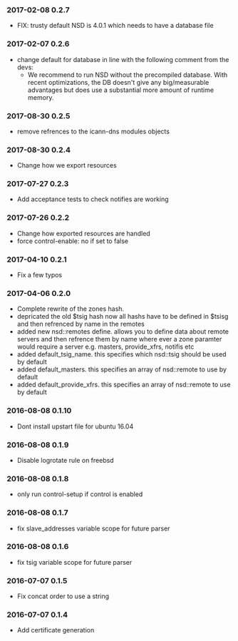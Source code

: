 ### 2017-02-08 0.2.7
* FIX: trusty default NSD is 4.0.1 which needs to have a database file

### 2017-02-07 0.2.6
* change default for database in line with the following comment from the devs: 
  * We recommend to run NSD without the precompiled database.  With recent optimizations, the DB doesn't give any big/measurable advantages but does use a substantial more amount of runtime memory.

### 2017-08-30 0.2.5
* remove refrences to the icann-dns modules objects

### 2017-08-30 0.2.4
* Change how we export resources

### 2017-07-27 0.2.3
* Add acceptance tests to check notifies are working

### 2017-07-26 0.2.2
* Change how exported resources are handled
* force control-enable: no if set to false

### 2017-04-10 0.2.1
* Fix a few typos

### 2017-04-06 0.2.0
* Complete rewrite of the zones hash. 
* depricated the old $tsig hash now all hashs have to be defined in $tsisg and then refrenced by name in the remotes
* added new nsd::remotes define.  allows you to define data about remote servers and then refrence them by name where ever a zone paramter would require a server e.g. masters, provide_xfrs, notifis etc
* added default_tsig_name.  this specifies which nsd::tsig should be used by default
* added default_masters.  this specifies an array of nsd::remote to use by default
* added default_provide_xfrs.  this specifies an array of nsd::remote to use by default

### 2016-08-08 0.1.10
* Dont install upstart file for ubuntu 16.04

### 2016-08-08 0.1.9
* Disable logrotate rule on freebsd

### 2016-08-08 0.1.8
* only run control-setup if control is enabled

### 2016-08-08 0.1.7
* fix slave_addresses variable scope for future parser

### 2016-08-08 0.1.6
* fix tsig variable scope for future parser

### 2016-07-07 0.1.5
* Fix concat order to use a string

### 2016-07-07 0.1.4
* Add certificate generation

